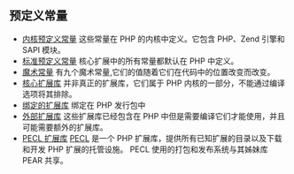 
## 预定义常量

- [内核预定义常量](https://www.php.net/manual/zh/reserved.constants.php) 这些常量在 PHP 的内核中定义。它包含 PHP、Zend 引擎和 SAPI 模块。
- [标准预定义常量](https://www.php.net/manual/zh/reserved.constants.php#reserved.constants.standard) 核心扩展中的所有常量都默认在 PHP 中定义。
- [魔术常量](https://www.php.net/manual/zh/language.constants.magic.php) 有九个魔术常量,它们的值随着它们在代码中的位置改变而改变。
- [核心扩展库](https://www.php.net/manual/zh/extensions.membership.php#extensions.membership.core) 并非真正的扩展库，它们属于 PHP 内核的一部分，不能通过编译选项将其排除。
- [绑定的扩展库](https://www.php.net/manual/zh/extensions.membership.php#extensions.membership.bundled) 绑定在 PHP 发行包中
- [外部扩展库](https://www.php.net/manual/zh/extensions.membership.php#extensions.membership.external) 这些扩展库已经包含在 PHP 中但是需要编译它们才能使用，并且可能需要额外的扩展库。
- [PECL 扩展库](https://www.php.net/manual/zh/extensions.membership.php#extensions.membership.pecl) [PECL](https://pecl.php.net/) 是一个 PHP 扩展库，提供所有已知扩展的目录以及下载和开发 PHP 扩展的托管设施。 PECL 使用的打包和发布系统与其姊妹库 PEAR 共享。

